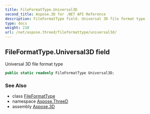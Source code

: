 ```yaml
---
title: FileFormatType.Universal3D
second_title: Aspose.3D for .NET API Reference
description: FileFormatType field. Universal 3D file format type
type: docs
weight: 210
url: /net/aspose.threed/fileformattype/universal3d/
---
```

## FileFormatType.Universal3D field

Universal 3D file format type

```csharp
public static readonly FileFormatType Universal3D;
```

### See Also

* class [FileFormatType](../)
* namespace [Aspose.ThreeD](../../fileformattype/)
* assembly [Aspose.3D](../../../)


